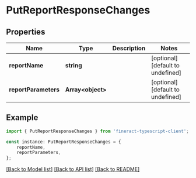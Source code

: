 # PutReportResponseChanges


## Properties

Name | Type | Description | Notes
------------ | ------------- | ------------- | -------------
**reportName** | **string** |  | [optional] [default to undefined]
**reportParameters** | **Array&lt;object&gt;** |  | [optional] [default to undefined]

## Example

```typescript
import { PutReportResponseChanges } from 'fineract-typescript-client';

const instance: PutReportResponseChanges = {
    reportName,
    reportParameters,
};
```

[[Back to Model list]](../README.md#documentation-for-models) [[Back to API list]](../README.md#documentation-for-api-endpoints) [[Back to README]](../README.md)
